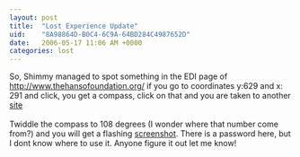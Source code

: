 ```yaml
---
layout: post
title:  "Lost Experience Update"
uid:	"8A98864D-B0C4-6C9A-64BD284C4987652D"
date:   2006-05-17 11:06 AM +0000
categories: lost
---
```

So, Shimmy managed to spot something in the EDI page of <a href="http://www.thehansofoundation.org/">http://www.thehansofoundation.org/</a> if you go to coordinates y:629 and x: 291 and click, you get a compass, click on that and you are taken to another <a href="http://www.letyourcompassguideyou.com/">site</a><br /><br />Twiddle the compass to 108 degrees (I wonder where that number come from?) and you will get a flashing <a href="/UserFiles/Image/lostClue4.png" target="_blank">screenshot</a>. There is a password here, but I dont know where to use it. Anyone figure it out let me know!